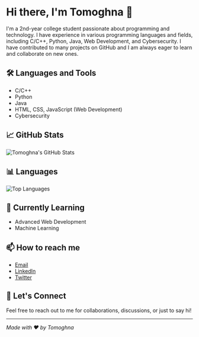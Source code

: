 # Hi there, I'm Tomoghna 👋

I'm a 2nd-year college student passionate about programming and technology. I have experience in various programming languages and fields, including C/C++, Python, Java, Web Development, and Cybersecurity. I have contributed to many projects on GitHub and I am always eager to learn and collaborate on new ones.

## 🛠️ Languages and Tools

- C/C++
- Python
- Java
- HTML, CSS, JavaScript (Web Development)
- Cybersecurity

## 📈 GitHub Stats

![Tomoghna's GitHub Stats](https://github-readme-stats.vercel.app/api?username=Tomoghna&show_icons=true&theme=radical)

## 📊 Languages

![Top Languages](https://github-readme-stats.vercel.app/api/top-langs/?username=Tomoghna&layout=compact&theme=radical)

## 🌱 Currently Learning

- Advanced Web Development
- Machine Learning

## 📫 How to reach me

- [Email](mailto:your-email@example.com)
- [LinkedIn](https://www.linkedin.com/in/your-linkedin-profile)
- [Twitter](https://twitter.com/your-twitter-handle)

## 💬 Let's Connect

Feel free to reach out to me for collaborations, discussions, or just to say hi!

---

_Made with ❤️ by Tomoghna_
